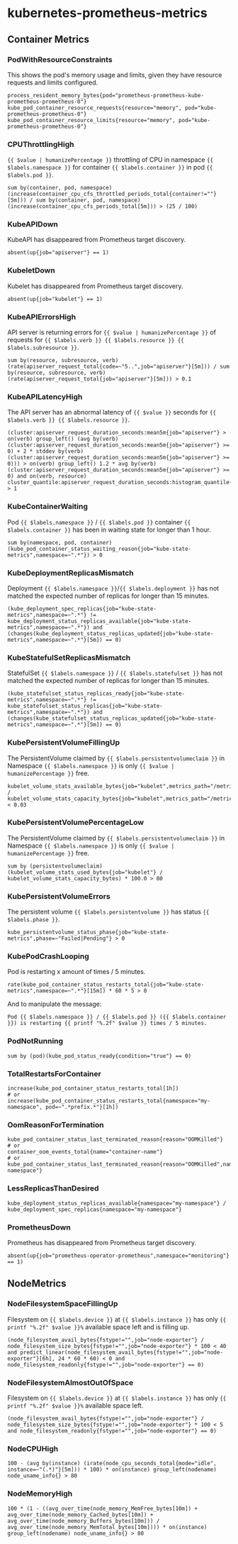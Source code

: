 # kubernetes-prometheus-metrics

## Container Metrics

### PodWithResourceConstraints

This shows the pod's memory usage and limits, given they have resource requests and limits configured.

```
process_resident_memory_bytes{pod="prometheus-prometheus-kube-prometheus-prometheus-0"}
kube_pod_container_resource_requests{resource="memory", pod="kube-prometheus-prometheus-0"}
kube_pod_container_resource_limits{resource="memory", pod="kube-prometheus-prometheus-0"}
```

### CPUThrottlingHigh

`{{ $value | humanizePercentage }}` throttling of CPU in namespace `{{ $labels.namespace }}` for container `{{ $labels.container }}` in pod `{{ $labels.pod }}`.

```
sum by(container, pod, namespace) (increase(container_cpu_cfs_throttled_periods_total{container!=""}[5m])) / sum by(container, pod, namespace) (increase(container_cpu_cfs_periods_total[5m])) > (25 / 100)
```

### KubeAPIDown

KubeAPI has disappeared from Prometheus target discovery.

```
absent(up{job="apiserver"} == 1)
```

### KubeletDown

Kubelet has disappeared from Prometheus target discovery.

```
absent(up{job="kubelet"} == 1)
```

### KubeAPIErrorsHigh

API server is returning errors for `{{ $value | humanizePercentage }}` of requests for `{{ $labels.verb }} {{ $labels.resource }} {{ $labels.subresource }}`.

```
sum by(resource, subresource, verb) (rate(apiserver_request_total{code=~"5..",job="apiserver"}[5m])) / sum by(resource, subresource, verb) (rate(apiserver_request_total{job="apiserver"}[5m])) > 0.1
```

### KubeAPILatencyHigh

The API server has an abnormal latency of `{{ $value }}` seconds for `{{ $labels.verb }} {{ $labels.resource }}`.

```
(cluster:apiserver_request_duration_seconds:mean5m{job="apiserver"} > on(verb) group_left() (avg by(verb) (cluster:apiserver_request_duration_seconds:mean5m{job="apiserver"} >= 0) + 2 * stddev by(verb) (cluster:apiserver_request_duration_seconds:mean5m{job="apiserver"} >= 0))) > on(verb) group_left() 1.2 * avg by(verb) (cluster:apiserver_request_duration_seconds:mean5m{job="apiserver"} >= 0) and on(verb, resource) cluster_quantile:apiserver_request_duration_seconds:histogram_quantile{job="apiserver",quantile="0.99"} > 1
```

### KubeContainerWaiting

Pod `{{ $labels.namespace }}` / `{{ $labels.pod }}` container `{{ $labels.container }}` has been in waiting state for longer than 1 hour.

```
sum by(namespace, pod, container) (kube_pod_container_status_waiting_reason{job="kube-state-metrics",namespace=~".*"}) > 0
```

### KubeDeploymentReplicasMismatch

Deployment `{{ $labels.namespace }}`/`{{ $labels.deployment }}` has not matched the expected number of replicas for longer than 15 minutes.

```
(kube_deployment_spec_replicas{job="kube-state-metrics",namespace=~".*"} != kube_deployment_status_replicas_available{job="kube-state-metrics",namespace=~".*"}) and (changes(kube_deployment_status_replicas_updated{job="kube-state-metrics",namespace=~".*"}[5m]) == 0)
```

### KubeStatefulSetReplicasMismatch

StatefulSet `{{ $labels.namespace }}` / `{{ $labels.statefulset }}` has not matched the expected number of replicas for longer than 15 minutes.

```
(kube_statefulset_status_replicas_ready{job="kube-state-metrics",namespace=~".*"} != kube_statefulset_status_replicas{job="kube-state-metrics",namespace=~".*"}) and (changes(kube_statefulset_status_replicas_updated{job="kube-state-metrics",namespace=~".*"}[5m]) == 0)
```

### KubePersistentVolumeFillingUp

The PersistentVolume claimed by `{{ $labels.persistentvolumeclaim }}` in Namespace `{{ $labels.namespace }}` is only `{{ $value | humanizePercentage }}` free.

```
kubelet_volume_stats_available_bytes{job="kubelet",metrics_path="/metrics",namespace=~".*"} / kubelet_volume_stats_capacity_bytes{job="kubelet",metrics_path="/metrics",namespace=~".*"} < 0.03
```

### KubePersistentVolumePercentageLow

The PersistentVolume claimed by `{{ $labels.persistentvolumeclaim }}` in Namespace `{{ $labels.namespace }}` is only `{{ $value | humanizePercentage }}` free.

```
sum by (persistentvolumeclaim) (kubelet_volume_stats_used_bytes{job="kubelet"} / kubelet_volume_stats_capacity_bytes) * 100.0 > 80
```

### KubePersistentVolumeErrors

The persistent volume `{{ $labels.persistentvolume }}` has status `{{ $labels.phase }}`.

```
kube_persistentvolume_status_phase{job="kube-state-metrics",phase=~"Failed|Pending"} > 0
```

### KubePodCrashLooping

Pod is restarting x amount of times / 5 minutes.

```
rate(kube_pod_container_status_restarts_total{job="kube-state-metrics",namespace=~".*"}[15m]) * 60 * 5 > 0
```

And to manipulate the message:

```
Pod {{ $labels.namespace }} / {{ $labels.pod }} ({{ $labels.container }}) is restarting {{ printf "%.2f" $value }} times / 5 minutes.
```

### PodNotRunning

```
sum by (pod)(kube_pod_status_ready{condition="true"} == 0)
```

### TotalRestartsForContainer

```
increase(kube_pod_container_status_restarts_total[1h])
# or
increase(kube_pod_container_status_restarts_total{namespace="my-namespace", pod=~".*prefix.*"}[1h])
```

### OomReasonForTermination

```
kube_pod_container_status_last_terminated_reason{reason="OOMKilled"}
# or
container_oom_events_total{name="container-name"}
# or
kube_pod_container_status_last_terminated_reason{reason="OOMKilled",namespace="my-namespace"}
```

### LessReplicasThanDesired

```
kube_deployment_status_replicas_available{namespace="my-namespace"} / kube_deployment_spec_replicas{namespace="my-namespace"}
```

### PrometheusDown

Prometheus has disappeared from Prometheus target discovery.

```
absent(up{job="prometheus-operator-prometheus",namespace="monitoring"} == 1)
```

## NodeMetrics

### NodeFilesystemSpaceFillingUp

Filesystem on `{{ $labels.device }}` at `{{ $labels.instance }}` has only `{{ printf "%.2f" $value }}%` available space left and is filling up.

```
(node_filesystem_avail_bytes{fstype!="",job="node-exporter"} / node_filesystem_size_bytes{fstype!="",job="node-exporter"} * 100 < 40 and predict_linear(node_filesystem_avail_bytes{fstype!="",job="node-exporter"}[6h], 24 * 60 * 60) < 0 and node_filesystem_readonly{fstype!="",job="node-exporter"} == 0)
```

### NodeFilesystemAlmostOutOfSpace

Filesystem on `{{ $labels.device }}` at `{{ $labels.instance }}` has only `{{ printf "%.2f" $value }}%` available space left.

```
(node_filesystem_avail_bytes{fstype!="",job="node-exporter"} / node_filesystem_size_bytes{fstype!="",job="node-exporter"} * 100 < 5 and node_filesystem_readonly{fstype!="",job="node-exporter"} == 0)
```

### NodeCPUHigh

```
100 - (avg by(instance) (irate(node_cpu_seconds_total{mode="idle", instance=~"(.*)"}[5m])) * 100) * on(instance) group_left(nodename) node_uname_info{} > 80
```

### NodeMemoryHigh

```
100 * (1 - ((avg_over_time(node_memory_MemFree_bytes[10m]) + avg_over_time(node_memory_Cached_bytes[10m]) + avg_over_time(node_memory_Buffers_bytes[10m])) / avg_over_time(node_memory_MemTotal_bytes[10m]))) * on(instance) group_left(nodename) node_uname_info{} > 80
```
